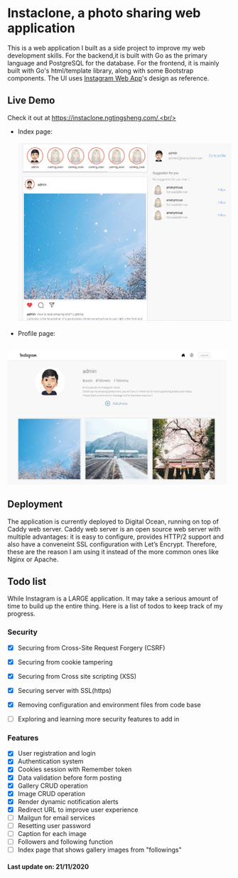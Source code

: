 # Instaclone, a photo sharing web application

This is a web application I built as a side project to improve my web development skills. For the backend,it is built with Go as the primary language and PostgreSQL for the database. For the frontend, it is mainly built with Go's html/template library, along with some Bootstrap components. The UI uses [Instagram Web App](http://www.instagram.com "Instagram Web App")'s design as reference.

## Live Demo
Check it out at https://instaclone.ngtingsheng.com/.<br/>
- Index page:<br/><br/>
<img src="./assets/images/index-page.jpg" height="400"/><br/><br/>
- Profile page:<br/><br/>
<img src="./assets/images/profile-page.jpg" height="300" />


## Deployment
The application is currently deployed to Digital Ocean, running on top of Caddy web server. Caddy web server is an open source web server with multiple advantages: it is easy to configure, provides HTTP/2 support and also have a conveneint SSL configuration with Let’s Encrypt. Therefore, these are the reason I am using it instead of the more common ones like Nginx or Apache. 

## Todo list
While Instagram is a LARGE application. It may take a serious amount of time to build up the entire thing. Here is a list of todos to keep track of my progress.

### Security
- [x] Securing from Cross-Site Request Forgery (CSRF)
- [x] Securing from cookie tampering
- [x] Securing from Cross site scripting (XSS)
- [x] Securing server with SSL(https)
- [x] Removing configuration and environment files from code base
- [ ] Exploring and learning more security features to add in


### Features
- [x] User registration and login
- [x] Authentication system
- [x] Cookies session with Remember token
- [x] Data validation before form posting
- [x] Gallery CRUD operation
- [x] Image CRUD operation
- [x] Render dynamic notification alerts
- [x] Redirect URL to improve user experience
- [ ] Mailgun for email services
- [ ] Resetting user password
- [ ] Caption for each image
- [ ] Followers and following function
- [ ] Index page that shows gallery images from "followings"

#### Last update on: 21/11/2020
